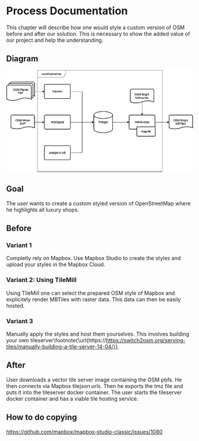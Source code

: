 # Process Documentation

This chapter will describe how one would style a custom version
of OSM before and after our solution. This is necessary
to show the added value of our project and help the understanding.

## Diagram

![Flow diagram of producing vector tiles from OSM planet files \label{ref_a_figure}](source/figures/osm2vectortiles.png)

## Goal

The user wants to create a custom styled version of OpenStreetMap
where he highlights all luxury shops.

## Before

### Variant 1

Completly rely on Mapbox. Use Mapbox Studio to create the styles
and upload your styles in the Mapbox Cloud.

### Variant 2: Using TileMill

Using TileMill one can select the prepared OSM style of Mapbox
and explicitely render MBTiles with raster data.
This data can then be easily hosted.


### Variant 3

Manually apply the styles and host them yourselves.
This involves building your own tileserver\footnote{\url{https://https://switch2osm.org/serving-tiles/manually-building-a-tile-server-14-04/}}.

## After

User downloads a vector tile server image containing the OSM pbfs.
He then connects via Mapbox tilejson urls.
Then he exports the tmz file and puts it into the tileserver docker container.
The user starts the tileserver docker container and has a viable tile hosting service.

## How to do copying

https://github.com/mapbox/mapbox-studio-classic/issues/1080
